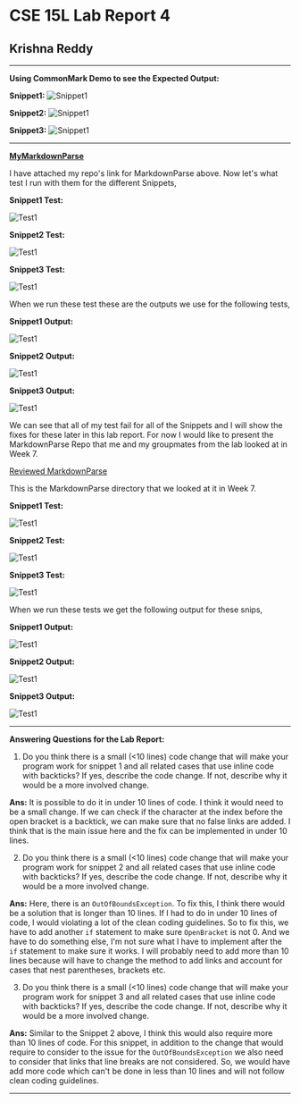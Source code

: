# **CSE 15L Lab Report 4**
## Krishna Reddy
*******

**Using CommonMark Demo to see the Expected Output:**

**Snippet1:**
![Snippet1](Snippet1.png)

**Snippet2:**
![Snippet1](Snippet2.png)

**Snippet3:**
![Snippet1](Snippet3.png)

******

**[MyMarkdownParse](https://github.com/kreddy/markdown-parser)**

I have attached my repo's link for MarkdownParse above. Now let's what test I run with them for the different Snippets,

**Snippet1 Test:**

![Test1](Snip1.png)

**Snippet2 Test:**

![Test1](Snip2.png)

**Snippet3 Test:**

![Test1](Snip3.png)

When we run these test these are the outputs we use for the following tests, 

**Snippet1 Output:**

![Test1](mySnip1.png)

**Snippet2 Output:**

![Test1](mySnip2.png)

**Snippet3 Output:**

![Test1](mySnip3.png)

We can see that all of my test fail for all of the Snippets and I will show the fixes for these later in this lab report. For now I would like to present the MarkdownParse Repo that me and my groupmates from the lab looked at in Week 7.

[Reviewed MarkdownParse](https://github.com/aHewig/markdown-parser)

This is the MarkdownParse directory that we looked at it in Week 7. 

**Snippet1 Test:**

![Test1](Snip4.png)

**Snippet2 Test:**

![Test1](Snip5.png)

**Snippet3 Test:**

![Test1](Snip6.png)

When we run these tests we get the following output for these snips,

**Snippet1 Output:**

![Test1](Output1.png)

**Snippet2 Output:**

![Test1](Output2.png)

**Snippet3 Output:**

![Test1](Output3.png)

*****

**Answering Questions for the Lab Report:**

1. Do you think there is a small (<10 lines) code change that will make your program work for snippet 1 and all related cases that use inline code with backticks? If yes, describe the code change. If not, describe why it would be a more involved change.

**Ans:**
It is possible to do it in under 10 lines of code. I think it would need to be a small change. If we can check if the character at the index before the open bracket is a backtick, we can make sure that no false links are added. I think that is the main issue here and the fix can be implemented in under 10 lines.

2. Do you think there is a small (<10 lines) code change that will make your program work for snippet 2 and all related cases that use inline code with backticks? If yes, describe the code change. If not, describe why it would be a more involved change.

**Ans:**
Here, there is an `OutOfBoundsException`. To fix this, I think there would be a solution that is longer than 10 lines. If I had to do in under 10 lines of code, I would violating a lot of the clean coding guidelines. So to fix this, we have to add another `if` statement to make sure `OpenBracket` is not 0. And we have to do something else, I'm not sure what I have to implement after the `if` statement to make sure it works. I will probably need to add more than 10 lines because will have to change the method to add links and account for cases that nest parentheses, brackets etc.

3. Do you think there is a small (<10 lines) code change that will make your program work for snippet 3 and all related cases that use inline code with backticks? If yes, describe the code change. If not, describe why it would be a more involved change.

**Ans:**
Similar to the Snippet 2 above, I think this would also require more than 10 lines of code. For this snippet, in addition to the change that would require to consider to the issue for the `OutOfBoundsException` we also need to consider that links that line breaks are not considered. So, we would have add more code which can't be done in less than 10 lines and will not follow clean coding guidelines.

*****